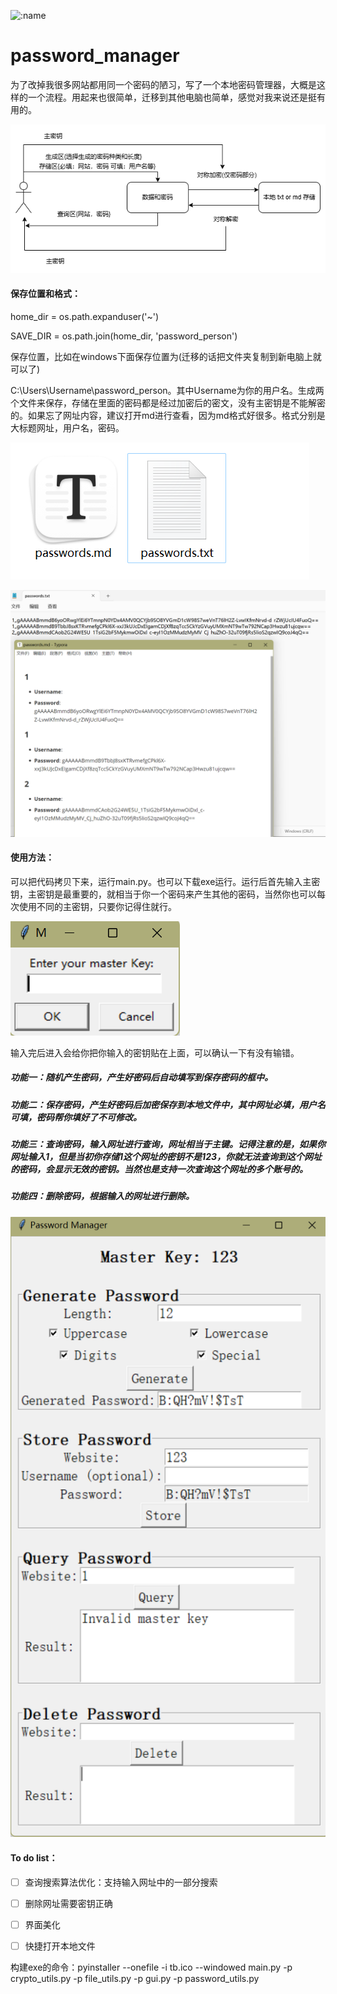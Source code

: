 ![:name](https://moe-counter.glitch.me/get/@password_manager?theme=rule34)

# password_manager
为了改掉我很多网站都用同一个密码的陋习，写了一个本地密码管理器，大概是这样的一个流程。用起来也很简单，迁移到其他电脑也简单，感觉对我来说还是挺有用的。

![](src/img_3.png)

#### 保存位置和格式：

home_dir = os.path.expanduser('~')

SAVE_DIR = os.path.join(home_dir, 'password_person')

保存位置，比如在windows下面保存位置为(迁移的话把文件夹复制到新电脑上就可以了)

C:\Users\Username\password_person。其中Username为你的用户名。生成两个文件来保存，存储在里面的密码都是经过加密后的密文，没有主密钥是不能解密的。如果忘了网址内容，建议打开md进行查看，因为md格式好很多。格式分别是大标题网址，用户名，密码。

![](/src/img_1.png)

![](src/img_2.png)



#### 使用方法：

可以把代码拷贝下来，运行main.py。也可以下载exe运行。运行后首先输入主密钥，主密钥是最重要的，就相当于你一个密码来产生其他的密码，当然你也可以每次使用不同的主密钥，只要你记得住就行。

![](src/img_4.png)

输入完后进入会给你把你输入的密钥贴在上面，可以确认一下有没有输错。

##### 功能一：随机产生密码，产生好密码后自动填写到保存密码的框中。

##### 功能二：保存密码，产生好密码后加密保存到本地文件中，其中网址必填，用户名可填，密码帮你填好了不可修改。

##### 功能三：查询密码，输入网址进行查询，网址相当于主键。记得注意的是，如果你网址输入1，但是当初你存储1这个网址的密钥不是123，你就无法查询到这个网址的密码，会显示无效的密钥。当然也是支持一次查询这个网址的多个账号的。

##### 功能四：删除密码，根据输入的网址进行删除。

![](src/img_5.png)



#### To do list：

- [ ] 查询搜索算法优化：支持输入网址中的一部分搜索
- [ ] 删除网址需要密钥正确
- [ ] 界面美化
- [ ] 快捷打开本地文件



构建exe的命令：pyinstaller --onefile -i tb.ico --windowed main.py -p crypto_utils.py -p file_utils.py -p gui.py -p password_utils.py
